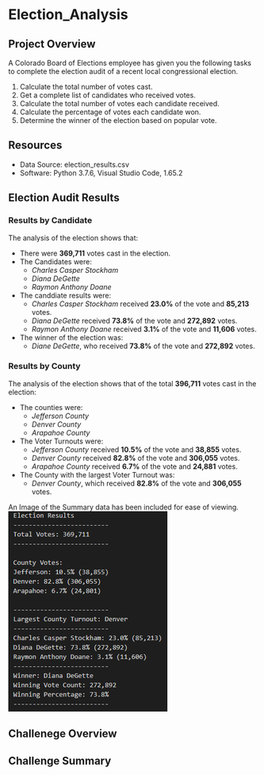# Election_Analysis

## Project Overview
A Colorado Board of Elections employee has given you the following tasks to complete the election audit of a recent local congressional election.

1. Calculate the total number of votes cast.
2. Get a complete list of candidates who received votes.
3. Calculate the total number of votes each candidate received.
4. Calculate the percentage of votes each candidate won.
5. Determine the winner of the election based on popular vote.

## Resources
- Data Source: election_results.csv
- Software: Python 3.7.6, Visual Studio Code, 1.65.2

## Election Audit Results

### Results by Candidate
The analysis of the election shows that:
- There were **369,711** votes cast in the election.
- The Candidates were:
  - *Charles Casper Stockham*
  - *Diana DeGette*
  - *Raymon Anthony Doane*
- The canddiate results were:
  - *Charles Casper Stockham* received **23.0%** of the vote and **85,213** votes.
  - *Diana DeGette* received **73.8%** of the vote and **272,892** votes.
  - *Raymon Anthony Doane* received **3.1%** of the vote and **11,606** votes.
- The winner of the election was:
  - *Diane DeGette*, who received **73.8%** of the vote and **272,892** votes.


### Results by County
The analysis of the election shows that of the total **396,711** votes cast in the election:
- The counties were:
  - *Jefferson County*
  - *Denver County*
  - *Arapahoe County*
- The Voter Turnouts were:
  - *Jefferson County* received **10.5%** of the vote and **38,855** votes.
  - *Denver County* received **82.8%** of the vote and **306,055** votes.
  - *Arapahoe County* received **6.7%** of the vote and **24,881** votes.
- The County with the largest Voter Turnout was:
  - *Denver County*, which received **82.8%** of the vote and **306,055** votes.

An Image of the Summary data has been included for ease of viewing.
![Election Data Summary](https://github.com/JorMerr/Election_Analysis/blob/main/analysis/election_analysis.PNG)

## Challenege Overview

## Challenge Summary


